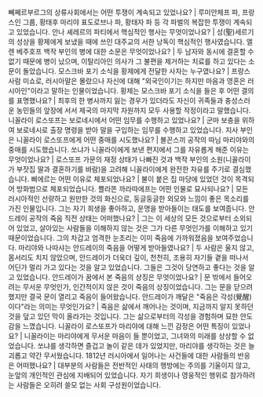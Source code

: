 뻬쩨르부르그의 상류사회에서는 어떤 투쟁이 계속되고 있었나요?	| 루미안체프 파, 프랑스인 그룹, 황태후 마리야 표도로브나 파, 황태자 파 등 각 파벌의 복잡한 투쟁이 계속되고 있었습니다.
안나 셰레르의 파티에서 핵심적인 행사는 무엇이었나요?	| 성(聖)세르기의 성상을 황제에게 보냈을 때에 쓰인 대주교의 서한 낭독이 핵심적인 행사였습니다.
엘렌 베주호프 백작 부인의 병에 대한 소문은 무엇이었나요?	| 두 남자와 동시에 결혼할 수 없기 때문에 병이 났으며, 이탈리아인 의사가 그 불편을 제거하는 치료를 하고 있다는 소문이 돌았습니다.
모스크바 포기 소식을 황제에게 전달한 사자는 누구였나요?	| 프랑스 사람 미쇼로, 러시아말은 몰랐으나 자신에 대해 "외국인이기는 하지만 마음과 영혼은 러시아인"이라고 말하는 인물이었습니다.
황제는 모스크바 포기 소식을 들은 후 어떤 결의를 표명했나요?	| 최후의 한 병사까지 잃는 경우가 있더라도 자신이 귀족들과 충성스러운 농민들의 앞장에 서서 제국의 마지막 자원까지 모두 사용할 작정이라고 말했습니다.
니꼴라이 로스또프는 보로네시에서 어떤 임무를 수행하고 있었나요?	| 군마 보충을 위하여 보로네시로 출장 명령을 받아 말을 구입하는 임무를 수행하고 있었습니다.
지사 부인은 니꼴라이 로스또프에게 어떤 중매를 시도했나요?	| 볼꼰스끼 공작의 따님 마리야와의 중매를 시도했습니다.
쏘냐가 니꼴라이에게 보낸 편지에서 그를 자유롭게 해준 이유는 무엇이었나요?	| 로스또프 가문의 재정 상태가 나빠진 것과 백작 부인의 소원(니꼴라이가 부잣집 딸과 결혼하기를 바람)을 고려해 니꼴라이에게 완전한 자유를 주기로 결심했습니다.
삐에르는 어떤 이유로 체포되었나요?	| 불이 붙은 집 마당에 있었던 것이 목격되어 방화범으로 체포되었습니다.
쁠라똔 까라따에프는 어떤 인물로 묘사되나요?	| 모든 러시아적인 선량하고 원만한 것의 화신으로, 둥글둥글한 외모와 느낌이 좋은 목소리를 가진 인물입니다. 그는 자기 희생을 좋아하고, 운명을 받아들이는 태도를 보여줍니다.
안드레이 공작의 죽음 직전 상태는 어떠했나요?	| 그는 이 세상의 모든 것으로부터 소외되어 있었고, 살아있는 사람들을 이해하지 않는 것은 그가 다른 무엇인가를 이해하고 있기 때문이었습니다. 그의 차갑고 엄격한 눈초리는 이미 죽음에 가까워졌음을 보여주었습니다.
마리야와 나따샤는 안드레이의 죽음을 어떻게 받아들였나요?	| 두 사람은 울지 않고, 몸서리도 치지 않았으며, 안드레이가 더욱더 깊이, 천천히, 조용히 자기들 곁을 떠나서 어딘가 멀리 가고 있다는 것을 알고 있었습니다. 그들은 그것이 당연하고 좋다는 것을 알고 있었습니다.
안드레이가 꿈에서 본 죽음의 상징은 무엇이었나요?	| 문 밖에서 들어오려는 무서운 무엇인가, 인간적이지 않은 것이 죽음의 상징이었습니다. 그는 문을 닫으려 했지만 결국 문이 열리고 죽음이 들어왔습니다.
안드레이가 깨달은 "죽음은 각성(覺醒)이다"라는 의미는 무엇인가요?	| 죽음은 삶에서 깨어나는 것이며, 지금까지 알지 못하던 것을 덮고 있던 막이 올라가는 것입니다. 그는 삶으로부터의 각성을 경험하며 묘한 안도감을 느꼈습니다.
니꼴라이 로스또프가 마리야에 대해 느낀 감정은 어떤 특징이 있었나요?	| 니꼴라이는 마리야에게 무서운 마음이 들 뿐이었고, 그녀와의 미래를 상상할 수 없었습니다. 쏘냐를 생각하면 즐겁고 놀이 같은 데가 있었지만, 마리야를 생각하는 것은 늘 괴롭고 약간 무서웠습니다.
1812년 러시아에서 일어나는 사건들에 대한 사람들의 반응은 어떠했나요?	| 대부분의 사람들은 전반적인 사태의 행방에는 주의를 기울이지 않고, 눈앞의 개인적인 관심에 지배되어 있었습니다. 자기 희생이나 영웅적인 행위로 참가하려는 사람들은 오히려 쓸모 없는 사회 구성원이었습니다.